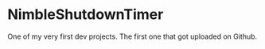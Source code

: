 # NimbleShutdownTimer
One of my very first dev projects. The first one that got uploaded on Github.
